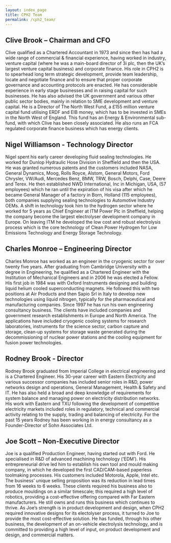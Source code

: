 ```yaml
---
layout: index_page
title: CPH2 Team
permalink: /cph2_team/
---
```


Clive Brook – Chairman and CFO
------------------------------
Clive qualified as a Chartered Accountant in 1973 and since then has had a wide range of commercial & financial experience, having worked in industry, venture capital (where he was a main-board director of 3i plc, then the UK’s largest venture capital business) and corporate finance. His role in CPH2 is to spearhead long term strategic development, provide team leadership, locate and negotiate finance and to ensure that proper corporate governance and accounting protocols are enacted.  He has considerable experience in early stage businesses and in raising capital for such businesses. He has also advised the UK government and various other public sector bodies, mainly in relation to SME development and venture capital.  He is a Director of The North West Fund, a £155 million venture capital fund utilising ERDF and EIB money, which has to be invested in SMEs in the North West of England. This fund has an Energy & Environmental sub-fund, with which Clive has been closely associated. He also runs an FCA regulated corporate finance business which has energy clients.

Nigel Williamson - Technology Director
------------------------------
Nigel spent his early career developing fluid sealing technologies.  He worked for Dunlop Hydraulic Hose Division in Sheffield and then the USA.  He was granted numerous patents and the customers included NASA, General Dynamics, Moog, Rolls Royce, Alstom, General Motors, Ford Chrysler, VW/Audi, Mercedes Benz, BMW, TRW, Bosch, Delphi, Case, Deere and Terex.  He then established NWD International, Inc in Michigan, USA, (57 employees) which he ran until the expiration of his visa after which he became General Manager of a factory in Born, Holland (115 employees), both companies supplying sealing technologies to Automotive Industry OEMs.  A shift in technology took him to the hydrogen sector where he worked for 5 years as Chief Engineer at ITM Power Plc in Sheffield, helping the company become the largest electrolyser development company in Europe.  On leaving ITM he developed the low cost and robust electrolysis process which is the core technology of Clean Power Hydrogen for Low Emissions Technology and Energy Storage Technology.

Charles Monroe – Engineering Director
------------------------------
Charles Monroe has worked as an engineer in the cryogenic sector for over twenty five years.  After graduating from Cambridge University with a degree in Engineering, he qualified as a Chartered Engineer with the Institution of Mechanical Engineers and in 2006 he was elected a Fellow.  His first job in 1984 was with Oxford Instruments designing and building liquid helium cooled superconducting magnets.  He followed this with two positions at Air Products and then Sapio Srl in Italy to develop new technologies using liquid nitrogen, typically for the pharmaceutical and manufacturing companies.  Since 1997 he has run his own engineering consultancy business.  The clients have included companies and government research establishments in Europe and North America.  The applications have included cryogenic cooling systems for research laboratories, instruments for the science sector, carbon capture and storage, clean-up systems for storage waste generated during the decommissioning of nuclear power stations and the cooling equipment for fusion power technologies.

Rodney Brook - Director
------------------------------
Rodney Brook graduated from Imperial College in electrical engineering and is a Chartered Engineer. His 30-year career with Eastern Electricity and various successor companies has included senior roles in R&D, power networks design and operations, General Management,  Health & Safety and  IT.  He has also held a broad and deep knowledge of requirements for system balance and managing power on electricity distribution networks. His work with Eastern and TXU following the development of competitive electricity markets included roles in regulatory, technical and commercial activity relating to the supply, trading and balancing of electricity. For the past 15 years Rodney has been working in in energy consultancy as a Founder-Director of Sohn Associates Ltd.

Joe Scott – Non-Executive Director
------------------------------
Joe is a qualified Production Engineer, having started out with Ford. He specialised in R&D of advanced machining technology (‘EDM’). His entrepreneurial drive led him to establish his own tool and mould making company, in which he developed the first CAD/CAM-based paperless toolmaking processes. His customers included Motorola, Apple, Intel etc. The business’ unique selling proposition was its reduction in lead times from 16 weeks to 6 weeks.
These clients required his business also to produce mouldings on a similar timescale; this required a high level of robotics, providing a cost-effective offering compared with Far Eastern manufacturers.  He still owns and runs this business which continues to thrive. As Joe’s strength is in product development and design, when CPH2 required innovative designs for its electolyser process, it turned to Joe to provide the most cost-effective solution. He has funded, through his other business, the development of an on-vehicle electrolysis technology, and is committed to providing a high level of input, on product development and design, and commercial matters.
